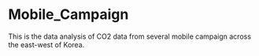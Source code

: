 # Mobile_Campaign
This is the data analysis of CO2 data from several mobile campaign across the east-west of Korea.
